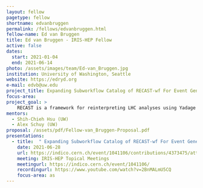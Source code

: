 ```yaml
---
layout: fellow
pagetype: fellow
shortname: edvanbruggen
permalink: /fellows/edvanbruggen.html
fellow-name: Ed van Bruggen
title: Ed van Bruggen - IRIS-HEP Fellow
active: false
dates:
  start: 2021-01-04
  end: 2021-06-14
photo: /assets/images/team/Ed-van_Bruggen.jpg
institution: University of Washington, Seattle
website: https://edryd.org
e-mail: edvb@uw.edu
project_title: Expanding Subworkflow Catalog of RECAST-wf For Event Generators
focus-area:
project_goal: >
    RECAST is a framework for reinterpreting LHC analyses using Yadage computational workflows.  These workflows can be run on the researcher’s own computer or through the cloud application REANA RECAST-workflow builds on RECAST in order to run truth-level reinterpretations which achieve much faster results by sacrificing complexity.  It also allows for workflows to be modularized through subworkflows which encapsulate each step (generation, selection, analysis).  The goal of this project is to improve the command line usability and documentation, improve MadGraph integration to support custom models, and add the additional event generators Sherpa and Herwig.
mentors:
  - Shih-Chieh Hsu (UW)
  - Alex Schuy (UW)
proposal: /assets/pdf/Fellow-van_Bruggen-Proposal.pdf
presentations:
  - title:  " Expanding Subworkflow Catalog of RECAST-wf For Event Generators"
    date: 2021-06-28
    url: https://indico.cern.ch/event/1041106/contributions/4373475/attachments/2272532/3859777/RECAST%20IRIS-HEP.pdf
    meeting: IRIS-HEP Topical Meetings
    meetingurl: https://indico.cern.ch/event/1041106/
    recordingurl: https://www.youtube.com/watch?v=2BnMALmU5CQ
    focus-area: as
---
```

